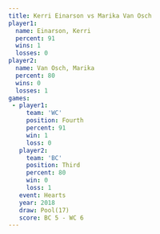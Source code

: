 ```yaml
---
title: Kerri Einarson vs Marika Van Osch
player1:                
  name: Einarson, Kerri 
  percent: 91           
  wins: 1               
  losses: 0             
player2:                
  name: Van Osch, Marika
  percent: 80           
  wins: 0               
  losses: 1             
games:
 - player1:          
     team: 'WC'      
     position: Fourth
     percent: 91     
     win: 1          
     loss: 0         
   player2:         
     team: 'BC'     
     position: Third
     percent: 80    
     win: 0         
     loss: 1        
   event: Hearts     
   year: 2018        
   draw: Pool(17)    
   score: BC 5 - WC 6
---
```

